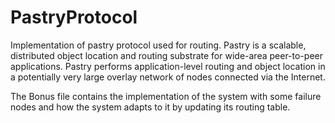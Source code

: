 # PastryProtocol
Implementation of pastry protocol used for routing. Pastry is a scalable, distributed object location and routing substrate for wide-area peer-to-peer applications. Pastry performs application-level routing and object location in a potentially very large overlay network of nodes connected via the Internet.

The Bonus file contains the implementation of the system with some failure nodes and how the system adapts to it by updating its routing table.
